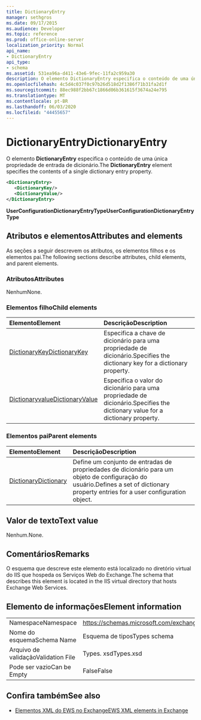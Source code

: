 ```yaml
---
title: DictionaryEntry
manager: sethgros
ms.date: 09/17/2015
ms.audience: Developer
ms.topic: reference
ms.prod: office-online-server
localization_priority: Normal
api_name:
- DictionaryEntry
api_type:
- schema
ms.assetid: 531ea96a-d411-43e6-9fec-11fa2c959a30
description: O elemento DictionaryEntry especifica o conteúdo de uma única propriedade de entrada de dicionário.
ms.openlocfilehash: 4c5d4c037f0c97b26d518d2f1386f71b31fa2d1f
ms.sourcegitcommit: 88ec988f2bb67c1866d06b361615f3674a24e795
ms.translationtype: MT
ms.contentlocale: pt-BR
ms.lasthandoff: 06/03/2020
ms.locfileid: "44455657"
---
```

# <a name="dictionaryentry"></a><span data-ttu-id="77661-103">DictionaryEntry</span><span class="sxs-lookup"><span data-stu-id="77661-103">DictionaryEntry</span></span>

<span data-ttu-id="77661-104">O elemento **DictionaryEntry** especifica o conteúdo de uma única propriedade de entrada de dicionário.</span><span class="sxs-lookup"><span data-stu-id="77661-104">The **DictionaryEntry** element specifies the contents of a single dictionary entry property.</span></span> 
  
```xml
<DictionaryEntry>
   <DictionaryKey/>
   <DictionaryValue/>
</DictionaryEntry>
```

 <span data-ttu-id="77661-105">**UserConfigurationDictionaryEntryType**</span><span class="sxs-lookup"><span data-stu-id="77661-105">**UserConfigurationDictionaryEntryType**</span></span>
## <a name="attributes-and-elements"></a><span data-ttu-id="77661-106">Atributos e elementos</span><span class="sxs-lookup"><span data-stu-id="77661-106">Attributes and elements</span></span>

<span data-ttu-id="77661-107">As seções a seguir descrevem os atributos, os elementos filhos e os elementos pai.</span><span class="sxs-lookup"><span data-stu-id="77661-107">The following sections describe attributes, child elements, and parent elements.</span></span>
  
### <a name="attributes"></a><span data-ttu-id="77661-108">Atributos</span><span class="sxs-lookup"><span data-stu-id="77661-108">Attributes</span></span>

<span data-ttu-id="77661-109">Nenhum</span><span class="sxs-lookup"><span data-stu-id="77661-109">None.</span></span>
  
### <a name="child-elements"></a><span data-ttu-id="77661-110">Elementos filho</span><span class="sxs-lookup"><span data-stu-id="77661-110">Child elements</span></span>

|<span data-ttu-id="77661-111">**Elemento**</span><span class="sxs-lookup"><span data-stu-id="77661-111">**Element**</span></span>|<span data-ttu-id="77661-112">**Descrição**</span><span class="sxs-lookup"><span data-stu-id="77661-112">**Description**</span></span>|
|:-----|:-----|
|[<span data-ttu-id="77661-113">DictionaryKey</span><span class="sxs-lookup"><span data-stu-id="77661-113">DictionaryKey</span></span>](dictionarykey.md) <br/> |<span data-ttu-id="77661-114">Especifica a chave de dicionário para uma propriedade de dicionário.</span><span class="sxs-lookup"><span data-stu-id="77661-114">Specifies the dictionary key for a dictionary property.</span></span>  <br/> |
|[<span data-ttu-id="77661-115">Dictionaryvalue</span><span class="sxs-lookup"><span data-stu-id="77661-115">DictionaryValue</span></span>](dictionaryvalue.md) <br/> |<span data-ttu-id="77661-116">Especifica o valor do dicionário para uma propriedade de dicionário.</span><span class="sxs-lookup"><span data-stu-id="77661-116">Specifies the dictionary value for a dictionary property.</span></span>  <br/> |
   
### <a name="parent-elements"></a><span data-ttu-id="77661-117">Elementos pai</span><span class="sxs-lookup"><span data-stu-id="77661-117">Parent elements</span></span>

|<span data-ttu-id="77661-118">**Elemento**</span><span class="sxs-lookup"><span data-stu-id="77661-118">**Element**</span></span>|<span data-ttu-id="77661-119">**Descrição**</span><span class="sxs-lookup"><span data-stu-id="77661-119">**Description**</span></span>|
|:-----|:-----|
|[<span data-ttu-id="77661-120">Dictionary</span><span class="sxs-lookup"><span data-stu-id="77661-120">Dictionary</span></span>](dictionary.md) <br/> |<span data-ttu-id="77661-121">Define um conjunto de entradas de propriedades de dicionário para um objeto de configuração do usuário.</span><span class="sxs-lookup"><span data-stu-id="77661-121">Defines a set of dictionary property entries for a user configuration object.</span></span>  <br/> |
   
## <a name="text-value"></a><span data-ttu-id="77661-122">Valor de texto</span><span class="sxs-lookup"><span data-stu-id="77661-122">Text value</span></span>

<span data-ttu-id="77661-123">Nenhum.</span><span class="sxs-lookup"><span data-stu-id="77661-123">None.</span></span>
  
## <a name="remarks"></a><span data-ttu-id="77661-124">Comentários</span><span class="sxs-lookup"><span data-stu-id="77661-124">Remarks</span></span>

<span data-ttu-id="77661-125">O esquema que descreve este elemento está localizado no diretório virtual do IIS que hospeda os Serviços Web do Exchange.</span><span class="sxs-lookup"><span data-stu-id="77661-125">The schema that describes this element is located in the IIS virtual directory that hosts Exchange Web Services.</span></span>
  
## <a name="element-information"></a><span data-ttu-id="77661-126">Elemento de informações</span><span class="sxs-lookup"><span data-stu-id="77661-126">Element information</span></span>

|||
|:-----|:-----|
|<span data-ttu-id="77661-127">Namespace</span><span class="sxs-lookup"><span data-stu-id="77661-127">Namespace</span></span>  <br/> |https://schemas.microsoft.com/exchange/services/2006/types  <br/> |
|<span data-ttu-id="77661-128">Nome do esquema</span><span class="sxs-lookup"><span data-stu-id="77661-128">Schema Name</span></span>  <br/> |<span data-ttu-id="77661-129">Esquema de tipos</span><span class="sxs-lookup"><span data-stu-id="77661-129">Types schema</span></span>  <br/> |
|<span data-ttu-id="77661-130">Arquivo de validação</span><span class="sxs-lookup"><span data-stu-id="77661-130">Validation File</span></span>  <br/> |<span data-ttu-id="77661-131">Types. xsd</span><span class="sxs-lookup"><span data-stu-id="77661-131">Types.xsd</span></span>  <br/> |
|<span data-ttu-id="77661-132">Pode ser vazio</span><span class="sxs-lookup"><span data-stu-id="77661-132">Can be Empty</span></span>  <br/> |<span data-ttu-id="77661-133">False</span><span class="sxs-lookup"><span data-stu-id="77661-133">False</span></span>  <br/> |
   
## <a name="see-also"></a><span data-ttu-id="77661-134">Confira também</span><span class="sxs-lookup"><span data-stu-id="77661-134">See also</span></span>

- [<span data-ttu-id="77661-135">Elementos XML do EWS no Exchange</span><span class="sxs-lookup"><span data-stu-id="77661-135">EWS XML elements in Exchange</span></span>](ews-xml-elements-in-exchange.md)

